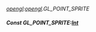 _[opengl](../../modules/opengl/opengl-module.md):[opengl](../../modules/opengl/opengl-module.md).GL\_POINT\_SPRITE_
##### Const GL\_POINT\_SPRITE:[Int](../../modules/wonkey/wonkey-types-int.md)
